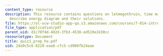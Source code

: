 ```yaml
---
content_type: resource
description: This resource contains questions on letmegothruin, time machine, protein,
  describe energy diagram and their solutions.
file: https://ol-ocw-studio-app-qa.s3.amazonaws.com/courses/7-014-introductory-biology-spring-2005/2da9c5c68228eaa6cfc5cd906fb24aae_quiz1_prep_ho.pdf
file_type: application/pdf
parent_uid: d1c70f4d-402d-3fb3-4538-ed519e2430cc
resourcetype: Document
title: quiz1_prep_ho.pdf
uid: 2da9c5c6-8228-eaa6-cfc5-cd906fb24aae
---
```

